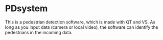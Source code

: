 # PDsystem
This is a pedestrian detection software, which is made with QT and VS. As long as you input data (camera or local video), the software can identify the pedestrians in the incoming data.
